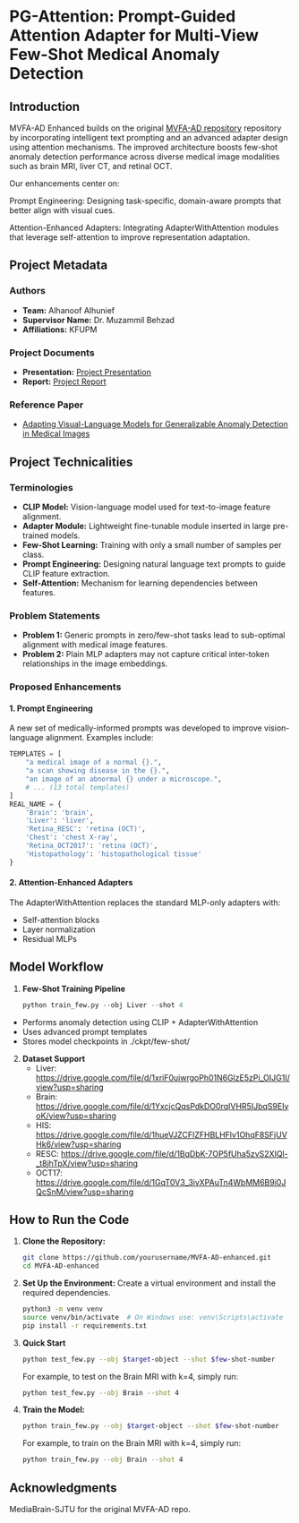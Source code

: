 # PG-Attention: Prompt-Guided Attention Adapter for Multi-View Few-Shot Medical Anomaly Detection


## Introduction
MVFA-AD Enhanced builds on the original [MVFA-AD repository](https://github.com/MediaBrain-SJTU/MVFA-AD) repository by incorporating intelligent text prompting and an advanced adapter design using attention mechanisms. The improved architecture boosts few-shot anomaly detection performance across diverse medical image modalities such as brain MRI, liver CT, and retinal OCT.

Our enhancements center on:

Prompt Engineering: Designing task-specific, domain-aware prompts that better align with visual cues.

Attention-Enhanced Adapters: Integrating AdapterWithAttention modules that leverage self-attention to improve representation adaptation.

## Project Metadata
### Authors
- **Team:** Alhanoof Alhunief 
- **Supervisor Name:** Dr. Muzammil Behzad
- **Affiliations:** KFUPM

### Project Documents
- **Presentation:** [Project Presentation](/presentation.pptx)
- **Report:** [Project Report](/report.pdf)

### Reference Paper
- [Adapting Visual-Language Models for Generalizable Anomaly Detection in Medical Images](https://openaccess.thecvf.com/content/CVPR2024/papers/Huang_Adapting_Visual-Language_Models_for_Generalizable_Anomaly_Detection_in_Medical_Images_CVPR_2024_paper.pdf)


## Project Technicalities

### Terminologies
- **CLIP Model:** Vision-language model used for text-to-image feature alignment.
- **Adapter Module:** Lightweight fine-tunable module inserted in large pre-trained models.
- **Few-Shot Learning:** Training with only a small number of samples per class.
- **Prompt Engineering:** Designing natural language text prompts to guide CLIP feature extraction.
- **Self-Attention:** Mechanism for learning dependencies between features.

### Problem Statements
- **Problem 1:** Generic prompts in zero/few-shot tasks lead to sub-optimal alignment with medical image features.
- **Problem 2:** Plain MLP adapters may not capture critical inter-token relationships in the image embeddings.


### Proposed Enhancements

#### 1. Prompt Engineering
A new set of medically-informed prompts was developed to improve vision-language alignment. Examples include:
```python
TEMPLATES = [
    "a medical image of a normal {}.",
    "a scan showing disease in the {}.",
    "an image of an abnormal {} under a microscope.",
    # ... (13 total templates)
]
REAL_NAME = {
    'Brain': 'brain',
    'Liver': 'liver',
    'Retina_RESC': 'retina (OCT)',
    'Chest': 'chest X-ray',
    'Retina_OCT2017': 'retina (OCT)',
    'Histopathology': 'histopathological tissue'
} 
```

#### 2. Attention-Enhanced Adapters

The AdapterWithAttention replaces the standard MLP-only adapters with:
- Self-attention blocks
- Layer normalization
- Residual MLPs


## Model Workflow

1. **Few-Shot Training Pipeline**
   ``` python
   python train_few.py --obj Liver --shot 4
   ```
  - Performs anomaly detection using CLIP + AdapterWithAttention
  - Uses advanced prompt templates
  - Stores model checkpoints in ./ckpt/few-shot/

2. **Dataset Support**
   - Liver: https://drive.google.com/file/d/1xriF0uiwrgoPh01N6GlzE5zPi_OIJG1I/view?usp=sharing
   - Brain: https://drive.google.com/file/d/1YxcjcQqsPdkDO0rqIVHR5IJbqS9EIyoK/view?usp=sharing
   - HIS: https://drive.google.com/file/d/1hueVJZCFIZFHBLHFlv1OhqF8SFjUVHk6/view?usp=sharing
   - RESC: https://drive.google.com/file/d/1BqDbK-7OP5fUha5zvS2XIQl-_t8jhTpX/view?usp=sharing
   - OCT17: https://drive.google.com/file/d/1GqT0V3_3ivXPAuTn4WbMM6B9i0JQcSnM/view?usp=sharing

## How to Run the Code

1. **Clone the Repository:**
    ```bash
    git clone https://github.com/yourusername/MVFA-AD-enhanced.git
    cd MVFA-AD-enhanced
    ```

2. **Set Up the Environment:**
    Create a virtual environment and install the required dependencies.
    ```bash
    python3 -m venv venv
    source venv/bin/activate  # On Windows use: venv\Scripts\activate
    pip install -r requirements.txt
    ```
    
3. **Quick Start**
   ``` bash
   python test_few.py --obj $target-object --shot $few-shot-number
   ``` 
   For example, to test on the Brain MRI with k=4, simply run:
   ``` bash
   python test_few.py --obj Brain --shot 4
   ```
   
4. **Train the Model:**
   ``` bash
   python train_few.py --obj $target-object --shot $few-shot-number
   ```
   For example, to train on the Brain MRI with k=4, simply run:
   ``` bash
   python train_few.py --obj Brain --shot 4
   ```


## Acknowledgments
MediaBrain-SJTU for the original MVFA-AD repo.



